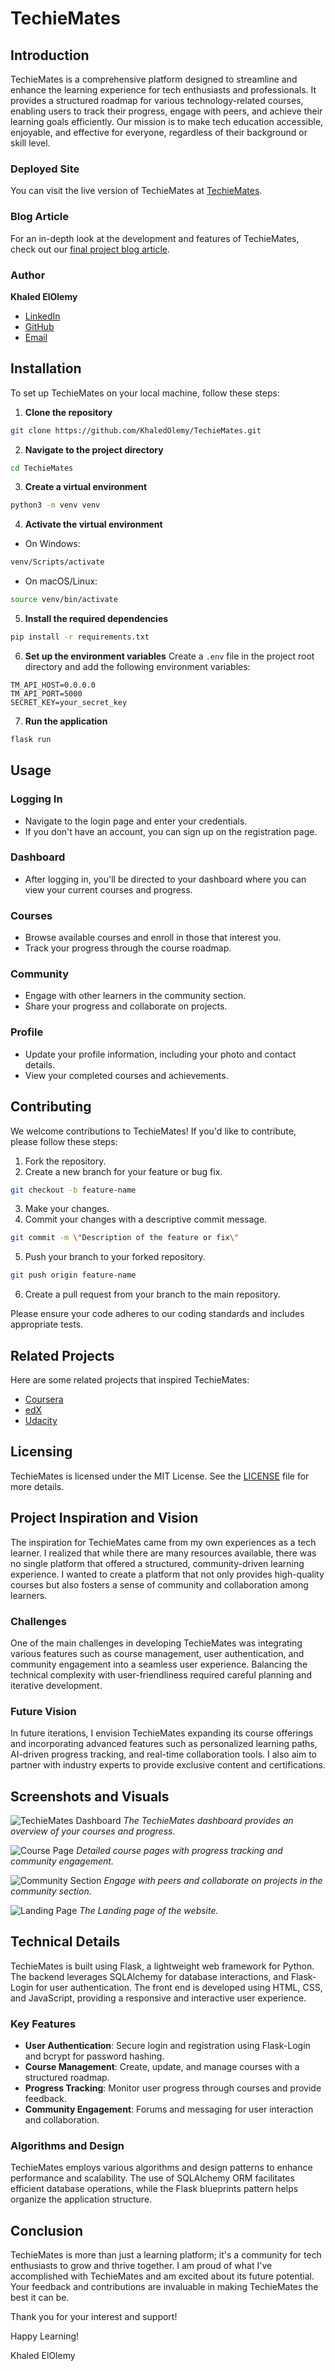 # TechieMates

## Introduction

TechieMates is a comprehensive platform designed to streamline and enhance the learning experience for tech enthusiasts and professionals. It provides a structured roadmap for various technology-related courses, enabling users to track their progress, engage with peers, and achieve their learning goals efficiently. Our mission is to make tech education accessible, enjoyable, and effective for everyone, regardless of their background or skill level.

### Deployed Site
You can visit the live version of TechieMates at [TechieMates](#).

### Blog Article
For an in-depth look at the development and features of TechieMates, check out our [final project blog article](#).

### Author
**Khaled ElOlemy**
- [LinkedIn](https://linkedin.com/in/khaledolemy)
- [GitHub](https://github.com/khaledolemy)
- [Email](khaledolemy@gmail.com)

## Installation

To set up TechieMates on your local machine, follow these steps:

1. **Clone the repository**
 ```bash
 git clone https://github.com/KhaledOlemy/TechieMates.git
 ```
2. **Navigate to the project directory**
 ```bash
 cd TechieMates
 ```
3. **Create a virtual environment**
 ```bash
 python3 -m venv venv
 ```
4. **Activate the virtual environment**
 - On Windows:
 ```bash
 venv/Scripts/activate
 ```
 - On macOS/Linux:
 ```bash
 source venv/bin/activate
 ```
5. **Install the required dependencies**
 ```bash
 pip install -r requirements.txt
 ```
6. **Set up the environment variables**
 Create a `.env` file in the project root directory and add the following environment variables:
 ```
 TM_API_HOST=0.0.0.0
 TM_API_PORT=5000
 SECRET_KEY=your_secret_key
 ```

7. **Run the application**
 ```bash
 flask run
 ```

## Usage

### Logging In
- Navigate to the login page and enter your credentials.
- If you don't have an account, you can sign up on the registration page.

### Dashboard
- After logging in, you'll be directed to your dashboard where you can view your current courses and progress.

### Courses
- Browse available courses and enroll in those that interest you.
- Track your progress through the course roadmap.

### Community
- Engage with other learners in the community section.
- Share your progress and collaborate on projects.

### Profile
- Update your profile information, including your photo and contact details.
- View your completed courses and achievements.

## Contributing

We welcome contributions to TechieMates! If you'd like to contribute, please follow these steps:

1. Fork the repository.
2. Create a new branch for your feature or bug fix.
 ```bash
 git checkout -b feature-name
 ```
3. Make your changes.
4. Commit your changes with a descriptive commit message.
 ```bash
 git commit -m \"Description of the feature or fix\"
 ```
5. Push your branch to your forked repository.
 ```bash
 git push origin feature-name
 ```
6. Create a pull request from your branch to the main repository.

Please ensure your code adheres to our coding standards and includes appropriate tests.

## Related Projects

Here are some related projects that inspired TechieMates:

- [Coursera](https://www.coursera.org/)
- [edX](https://www.edx.org/)
- [Udacity](https://www.udacity.com/)

## Licensing

TechieMates is licensed under the MIT License. See the [LICENSE](LICENSE) file for more details.

## Project Inspiration and Vision

The inspiration for TechieMates came from my own experiences as a tech learner. I realized that while there are many resources available, there was no single platform that offered a structured, community-driven learning experience. I wanted to create a platform that not only provides high-quality courses but also fosters a sense of community and collaboration among learners.

### Challenges

One of the main challenges in developing TechieMates was integrating various features such as course management, user authentication, and community engagement into a seamless user experience. Balancing the technical complexity with user-friendliness required careful planning and iterative development.

### Future Vision

In future iterations, I envision TechieMates expanding its course offerings and incorporating advanced features such as personalized learning paths, AI-driven progress tracking, and real-time collaboration tools. I also aim to partner with industry experts to provide exclusive content and certifications.

## Screenshots and Visuals

![TechieMates Dashboard](Readme_images/ProgressPage.png)
*The TechieMates dashboard provides an overview of your courses and progress.*

![Course Page](Readme_images/CoursePage.png)
*Detailed course pages with progress tracking and community engagement.*

![Community Section](Readme_images/CommunityPage.png)
*Engage with peers and collaborate on projects in the community section.*

![Landing Page](Readme_images/LandingPage.png)
*The Landing page of the website.*

## Technical Details

TechieMates is built using Flask, a lightweight web framework for Python. The backend leverages SQLAlchemy for database interactions, and Flask-Login for user authentication. The front end is developed using HTML, CSS, and JavaScript, providing a responsive and interactive user experience.

### Key Features

- **User Authentication**: Secure login and registration using Flask-Login and bcrypt for password hashing.
- **Course Management**: Create, update, and manage courses with a structured roadmap.
- **Progress Tracking**: Monitor user progress through courses and provide feedback.
- **Community Engagement**: Forums and messaging for user interaction and collaboration.

### Algorithms and Design

TechieMates employs various algorithms and design patterns to enhance performance and scalability. The use of SQLAlchemy ORM facilitates efficient database operations, while the Flask blueprints pattern helps organize the application structure.

## Conclusion

TechieMates is more than just a learning platform; it's a community for tech enthusiasts to grow and thrive together. I am proud of what I've accomplished with TechieMates and am excited about its future potential. Your feedback and contributions are invaluable in making TechieMates the best it can be.

Thank you for your interest and support!

Happy Learning!

Khaled ElOlemy
